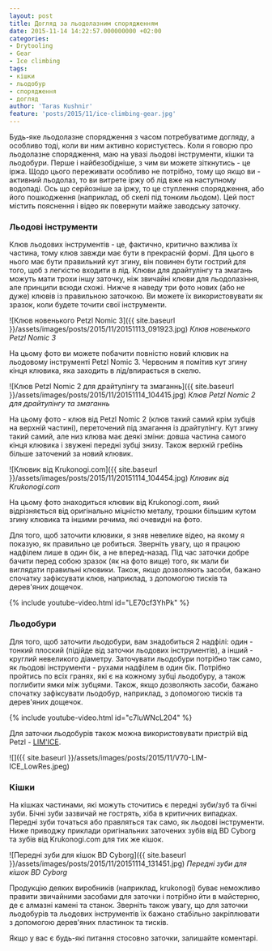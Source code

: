 ```yaml
---
layout: post
title: Догляд за льодолазним спорядженням
date: 2015-11-14 14:22:57.000000000 +02:00
categories:
- Drytooling
- Gear
- Ice climbing
tags:
- кішки
- льодобур
- спорядження
- догляд
author: 'Taras Kushnir'
feature: 'posts/2015/11/ice-climbing-gear.jpg'
---
```


Будь-яке льодолазне спорядження з часом потребуватиме догляду, а особливо тоді, коли ви ним активно користуєтесь. Коли я говорю про льодолазне спорядження, маю на увазі льодові інструменти, кішки та льодобури. Перше і найбезобідніше, з чим ви можете зіткнутись - це іржа. Щодо цього переживати особливо не потрібно, тому що якщо ви - активний льодолаз, то ви витрете іржу об лід вже на наступному водопаді. Ось що серйозніше за іржу, то це ступлення спорядження, або його пошкодження (наприклад, об скелі під тонким льодом). Цей пост містить пояснення і відео як повернути майже заводську заточку.

<!--more-->

### Льодові інструменти

Клюв льодових інструментів - це, фактично, критично важлива їх частина, тому клюв завжди має бути в прекрасній формі. Для цього в нього має бути правильний кут згину, він повинен бути гострий для того, щоб з легкістю входити в лід. Клюви для драйтулінгу та змагань можуть мати трохи іншу заточку, ніж звичайні клюви для льодолазіння, але принципи всюди схожі. Нижче я наведу три фото нових (або не дуже) клювів із правильною заточкою. Ви можете їх використовувати як зразок, коли будете точити свої інструменти.

![Клюв новенького Petzl Nomic 3]({{ site.baseurl }}/assets/images/posts/2015/11/20151113_091923.jpg)
*Клюв новенького Petzl Nomic 3*

На цьому фото ви можете побачити повністю новий клювик на льодовому інструменті Petzl Nomic 3. Червоним я помітив кут згину кінця клювика, яка заходить в лід/впирається в скелю.

![Клюв Petzl Nomic 2 для драйтулінгу та змаганнь]({{ site.baseurl }}/assets/images/posts/2015/11/20151114_104415.jpg)
*Клюв Petzl Nomic 2 для драйтулінгу та змаганнь*

На цьому фото - клюв від Petzl Nomic 2 (клюв такий самий крім зубців на верхній частині), переточений під змагання із драйтулінгу. Кут згину такий самий, але низ клюва має деякі зміни: довша частина самого кінця клювика і звужені передні зубці знизу. Також верхній гребінь більше заточений за новий клювик.

![Клювик від Krukonogi.com]({{ site.baseurl }}/assets/images/posts/2015/11/20151114_104454.jpg)
*Клювик від Krukonogi.com*

На цьому фото знаходиться клювик від Krukonogi.com, який відрізняється від оригінально міцністю металу, трошки більшим кутом згину клювика та іншими речима, які очевидні на фото.

Для того, щоб заточити клювики, я зняв невелике відео, на якому я показую, як правильно це робиться. Зверніть увагу, що я працюю надфілем лише в один бік, а не вперед-назад. Під час заточки добре бачити перед собою зразок (як на фото вище) того, як мали би виглядати правильні клювики. Також, якщо дозволяють засоби, бажано спочатку зафіксувати клюв, наприклад, з допомогою тисків та дерев'яних дощечок.

{% include youtube-video.html id="LE70cf3YhPk" %}

### Льодобури

Для того, щоб заточити льодобури, вам знадобиться 2 надфілі: один - тонкий плоский (підійде від заточки льодових інструментів), а інший - круглий невеликого діаметру. Заточувати льодобури потрібно так само, як льодові інструменти - рухами надфілем в один бік. Потрібно пройтись по всіх гранях, які є на кожному зубці льодобуру, а також поглибити ямки між зубцями. Також, якщо дозволяють засоби, бажано спочатку зафіксувати льодобур, наприклад, з допомогою тисків та дерев'яних дощечок.

{% include youtube-video.html id="c7IuWNcL204" %}

Для заточки льодобурів також можна використовувати пристрій від Petzl - [LIM'ICE](http://www.petzl.com/en/Sport/Anchors/LIM-ICE?l=INT).

![]({{ site.baseurl }}/assets/images/posts/2015/11/V70-LIM-ICE_LowRes.jpeg)

### Кішки

На кішках частинами, які можуть сточитись є передні зуби/зуб та бічні зуби. Бічні зуби зазвичай не гострять, хіба в критичних випадках. Передні зуби точаться або правляться так само, як льодові інструменти. Ниже приводжу приклади оригінальних заточених зубів від BD Cyborg та зубів від Krukonogi.com для тих же кішок.

![Передні зуби для кішок BD Cyborg]({{ site.baseurl }}/assets/images/posts/2015/11/20151114_131451.jpg)
*Передні зуби для кішок BD Cyborg*

Продукцію деяких виробників (наприклад, krukonogi) буває неможливо правити звичайними засобами для заточки і потрібно йти в майстерню, де є алмазні камені та станок. Зверніть також увагу, що для заточки льодобурів та льодових інструментів їх бажано стабільно закріплювати з допомогою дерев'яних пластинок та тисків.

Якщо у вас є будь-які питання стосовно заточки, залишайте коментарі.
